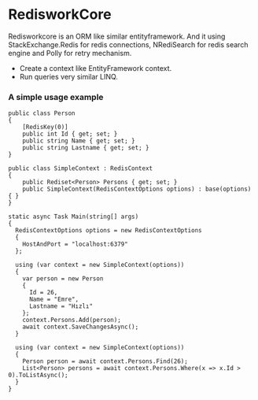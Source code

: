# RedisworkCore

Redisworkcore is an ORM like similar entityframework. And it using StackExchange.Redis for redis connections, NRediSearch for redis search engine and Polly for retry mechanism.

* Create a context like EntityFramework context.
* Run queries very similar LINQ.

### A simple usage example

    public class Person
    {
        [RedisKey(0)]
        public int Id { get; set; }
        public string Name { get; set; }
        public string Lastname { get; set; }
    }

    public class SimpleContext : RedisContext
    {
        public Rediset<Person> Persons { get; set; }
        public SimpleContext(RedisContextOptions options) : base(options) { }
    }

    static async Task Main(string[] args)
    {
      RedisContextOptions options = new RedisContextOptions
      {
        HostAndPort = "localhost:6379"
      };

      using (var context = new SimpleContext(options))
      {
        var person = new Person
        {
          Id = 26,
          Name = "Emre",
          Lastname = "Hızlı"
        };
        context.Persons.Add(person);
        await context.SaveChangesAsync();
      }

      using (var context = new SimpleContext(options))
      {
        Person person = await context.Persons.Find(26);
        List<Person> persons = await context.Persons.Where(x => x.Id > 0).ToListAsync();
      }
    }
